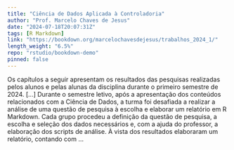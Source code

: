 ```yaml
---
title: "Ciência de Dados Aplicada à Controladoria"
author: "Prof. Marcelo Chaves de Jesus"
date: "2024-07-18T20:07:31Z"
tags: [R Markdown]
link: "https://bookdown.org/marcelochavesdejesus/trabalhos_2024_1/"
length_weight: "6.5%"
repo: "rstudio/bookdown-demo"
pinned: false
---
```


Os capítulos a seguir apresentam os resultados das pesquisas realizadas pelos alunos e pelas alunas da disciplina durante o primeiro semestre de 2024. [...] Durante o semestre letivo, após a apresentação dos conteúdos relacionados com a Ciência de Dados, a turma foi desafiada a realizar a análise de uma questão de pesquisa à escolha e elaborar um relatório em R Markdown. Cada grupo procedeu a definição da questão de pesquisa, a escolha e seleção dos dados necessários e, com a ajuda do professor, a elaboração dos scripts de análise. À vista dos resultados elaboraram um relatório, contando com ...

